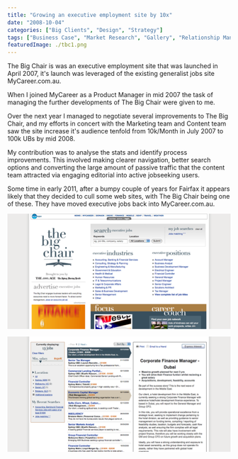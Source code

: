 ```yaml
---
title: "Growing an executive employment site by 10x"
date: "2008-10-04"
categories: ["Big Clients", "Design", "Strategy"]
tags: ["Business Case", "Market Research", "Gallery", "Relationship Management", "User Experience Design", "User Research"]
featuredImage: ./tbc1.png
---
```


The Big Chair is was an executive employment site that was launched in April 2007, it's launch was leveraged of the existing generalist jobs site MyCareer.com.au.

When I joined MyCareer as a Product Manager in mid 2007 the task of managing the further developments of The Big Chair were given to me.

Over the next year I managed to negotiate several improvements to The Big Chair, and my efforts in concert with the Marketing team and Content team saw the site increase it's audience tenfold from 10k/Month in July 2007 to 100k UBs by mid 2008.

My contribution was to analyse the stats and identify process improvements. This involved making clearer navigation, better search options and converting the large amount of passive traffic that the content team attracted via engaging editorial into active jobseeking users.

Some time in early 2011, after a bumpy couple of years for Fairfax it appears likely that they decided to cull some web sites, with The Big Chair being one of these. They have moved executive jobs back into MyCareer.com.au.

![](./tbc2.png "The Big Chair home page") 

![](./tbc1.png "The Big Chair search results") 
